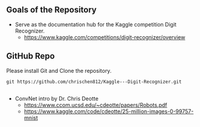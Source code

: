 ## Goals of the Repository 
* Serve as the documentation hub for the Kaggle competition Digit Recognizer. 
   * https://www.kaggle.com/competitions/digit-recognizer/overview


## GitHub Repo
Please install Git and Clone the repository.

```
git https://github.com/chrischen812/Kaggle---Digit-Recognizer.git
```

  
## 
* ConvNet intro by Dr. Chris Deotte
  * https://www.ccom.ucsd.edu/~cdeotte/papers/Robots.pdf
  * https://www.kaggle.com/code/cdeotte/25-million-images-0-99757-mnist
